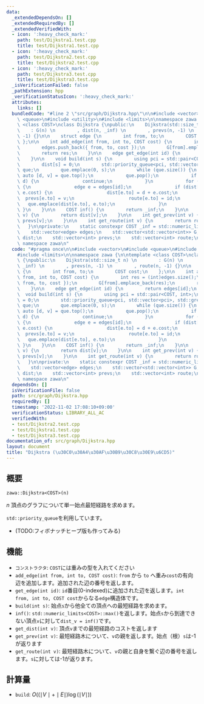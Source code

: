 ```yaml
---
data:
  _extendedDependsOn: []
  _extendedRequiredBy: []
  _extendedVerifiedWith:
  - icon: ':heavy_check_mark:'
    path: test/Dijkstra1.test.cpp
    title: test/Dijkstra1.test.cpp
  - icon: ':heavy_check_mark:'
    path: test/Dijkstra2.test.cpp
    title: test/Dijkstra2.test.cpp
  - icon: ':heavy_check_mark:'
    path: test/Dijkstra3.test.cpp
    title: test/Dijkstra3.test.cpp
  _isVerificationFailed: false
  _pathExtension: hpp
  _verificationStatusIcon: ':heavy_check_mark:'
  attributes:
    links: []
  bundledCode: "#line 2 \"src/graph/Dijkstra.hpp\"\n\n#include <vector>\n#include\
    \ <queue>\n#include <utility>\n#include <limits>\n\nnamespace zawa {\n\ntemplate\
    \ <class COST>\nclass Dijkstra {\npublic:\n    Dijkstra(std::size_t n) \n    \
    \    : G(n) \n        , dist(n, _inf) \n        , prevs(n, -1) \n        , route(n,\
    \ -1) {}\n\n    struct edge {\n        int from, to;\n        COST cost;\n   \
    \ };\n\n    int add_edge(int from, int to, COST cost) {\n        int res = (int)edges.size();\n\
    \        edges.push_back({ from, to, cost });\n        G[from].emplace_back(res);\n\
    \        return res;\n    }\n\n    edge get_edge(int id) {\n        return edges[id];\n\
    \    }\n\n    void build(int s) {\n        using pci = std::pair<COST, int>;\n\
    \        dist[s] = 0;\n        std::priority_queue<pci, std::vector<pci>, std::greater<pci>>\
    \ que;\n        que.emplace(0, s);\n        while (que.size()) {\n           \
    \ auto [d, v] = que.top();\n            que.pop();\n            if (dist[v] <\
    \ d) {\n                continue;\n            }\n            for (auto id : G[v])\
    \ {\n                edge e = edges[id];\n                if (dist[e.to] > d +\
    \ e.cost) {\n                    dist[e.to] = d + e.cost;\n                  \
    \  prevs[e.to] = v;\n                    route[e.to] = id;\n                 \
    \   que.emplace(dist[e.to], e.to);\n                }\n            }\n       \
    \ }\n    }\n\n    COST inf() {\n        return _inf;\n    }\n\n    COST get_dist(int\
    \ v) {\n        return dist[v];\n    }\n\n    int get_prev(int v) {\n        return\
    \ prevs[v];\n    }\n\n    int get_route(int v) {\n        return route[v];\n \
    \   }\n\nprivate:\n    static constexpr COST _inf = std::numeric_limits<COST>::max();\n\
    \    std::vector<edge> edges;\n    std::vector<std::vector<int>> G; \n    std::vector<COST>\
    \ dist;\n    std::vector<int> prevs;\n    std::vector<int> route;\n};\n\n} //\
    \ namespace zawa\n"
  code: "#pragma once\n\n#include <vector>\n#include <queue>\n#include <utility>\n\
    #include <limits>\n\nnamespace zawa {\n\ntemplate <class COST>\nclass Dijkstra\
    \ {\npublic:\n    Dijkstra(std::size_t n) \n        : G(n) \n        , dist(n,\
    \ _inf) \n        , prevs(n, -1) \n        , route(n, -1) {}\n\n    struct edge\
    \ {\n        int from, to;\n        COST cost;\n    };\n\n    int add_edge(int\
    \ from, int to, COST cost) {\n        int res = (int)edges.size();\n        edges.push_back({\
    \ from, to, cost });\n        G[from].emplace_back(res);\n        return res;\n\
    \    }\n\n    edge get_edge(int id) {\n        return edges[id];\n    }\n\n  \
    \  void build(int s) {\n        using pci = std::pair<COST, int>;\n        dist[s]\
    \ = 0;\n        std::priority_queue<pci, std::vector<pci>, std::greater<pci>>\
    \ que;\n        que.emplace(0, s);\n        while (que.size()) {\n           \
    \ auto [d, v] = que.top();\n            que.pop();\n            if (dist[v] <\
    \ d) {\n                continue;\n            }\n            for (auto id : G[v])\
    \ {\n                edge e = edges[id];\n                if (dist[e.to] > d +\
    \ e.cost) {\n                    dist[e.to] = d + e.cost;\n                  \
    \  prevs[e.to] = v;\n                    route[e.to] = id;\n                 \
    \   que.emplace(dist[e.to], e.to);\n                }\n            }\n       \
    \ }\n    }\n\n    COST inf() {\n        return _inf;\n    }\n\n    COST get_dist(int\
    \ v) {\n        return dist[v];\n    }\n\n    int get_prev(int v) {\n        return\
    \ prevs[v];\n    }\n\n    int get_route(int v) {\n        return route[v];\n \
    \   }\n\nprivate:\n    static constexpr COST _inf = std::numeric_limits<COST>::max();\n\
    \    std::vector<edge> edges;\n    std::vector<std::vector<int>> G; \n    std::vector<COST>\
    \ dist;\n    std::vector<int> prevs;\n    std::vector<int> route;\n};\n\n} //\
    \ namespace zawa\n"
  dependsOn: []
  isVerificationFile: false
  path: src/graph/Dijkstra.hpp
  requiredBy: []
  timestamp: '2022-11-02 17:08:10+09:00'
  verificationStatus: LIBRARY_ALL_AC
  verifiedWith:
  - test/Dijkstra2.test.cpp
  - test/Dijkstra1.test.cpp
  - test/Dijkstra3.test.cpp
documentation_of: src/graph/Dijkstra.hpp
layout: document
title: "Dijkstra (\u30C0\u30A4\u30AF\u30B9\u30C8\u30E9\u6CD5)"
---
```


## 概要

```
zawa::Dijkstra<COST>(n)
```
$n$ 頂点のグラフについて単一始点最短経路を求めます。

`std::priority_queue`を利用しています。
- (TODO:フィボナッチヒープ版も作ってみる)

## 機能
- `コンストラクタ`: `COST`には重みの型を入れてください
- `add_edge(int from, int to, COST cost)`: `from` から `to` へ重み`cost`の有向辺を追加します。追加された辺の番号を返します。
- `get_edge(int id)`: `id`番目(0-indexed)に追加された辺を返します。`int from, int to, COST cost`からなる`edge`構造体です。
- `build(int s)`: 始点`s`から他全ての頂点への最短経路を求めます。
- `inf()`: `std::numeric_limits<COST>::max()`を返します。始点`s`から到達できない頂点`v`に対して`dist_v = inf()`です。
- `get_dist(int v)`: 頂点`v`までの最短経路のコストを返します
- `get_prev(int v)`: 最短経路木について、`v`の親を返します。始点（根）`s`は-1が返ります
- `get_route(int v)`: 最短経路木について、`v`の親と自身を繋ぐ辺の番号を返します。`s`に対しては-1が返ります。

## 計算量
- `build`: $O((\mid V\mid + \mid E \mid) \log( \mid V\mid))$
